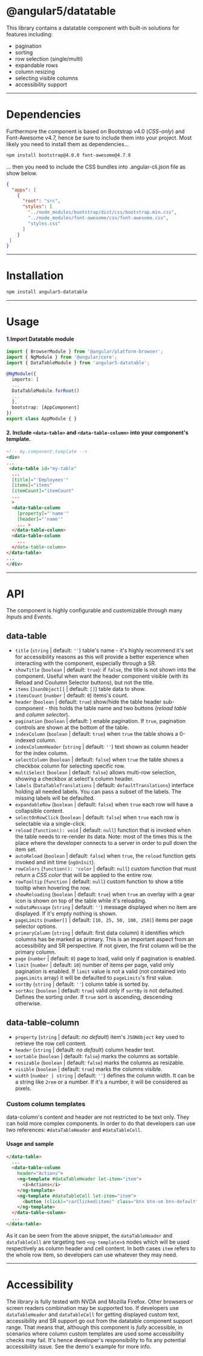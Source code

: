 # @angular5/datatable 
This library contains a datatable component with built-in solutions for features including:
- pagination
- sorting
- row selection (single/multi)
- expandable rows
- column resizing
- selecting visible columns
- accessibility support
---
# Dependencies
Furthermore the component is based on Bootstrap v4.0 (*CSS-only*) and Font-Awesome v4.7, hence be sure to include them into your project.
Most likely you need to install them as dependencies...

```bash 
npm install bootstrap@4.0.0 font-awesome@4.7.0
```
   
... then you need to include the CSS bundles into .angular-cli.json file as show below.
```json
{
  "apps": [
    {
      "root": "src",
      "styles": [
        "../node_modules/bootstrap/dist/css/bootstrap.min.css",
        "../node_modules/font-awesome/css/font-awesome.css",
        "styles.css"
      ]
    }
 ]
}
```

---
# Installation
```bash
npm install angular5-datatable
```
---
# Usage
#### 1.Import Datatable module
```ts
import { BrowserModule } from '@angular/platform-browser';
import { NgModule } from '@angular/core';
import { DataTableModule } from 'angular5-datatable';

@NgModule({
  imports: [
  ...
  DataTableModule.forRoot()
  ...
  ],
  bootstrap: [AppComponent]
})
export class AppModule { }
```
  
       
#### 2. Include `<data-table>` and `<data-table-column>` into your component's template.
```HTML
<!-- my.component.template -->
<div>
...
 <data-table id="my-table"
  ...
  [title]="'Employees'"
  [items]="items"
  [itemCount]="itemCount"
  ...
  >
  <data-table-column
    [property]="'name'"
    [header]="'name'"
    ... >
  </data-table-column>
  <data-table-column
    ...
  </data-table-column>
</data-table>
...
</div>
```
---
# API        
The component is highly configurable and customizable through many *Input*s and *Event*s.

## data-table
* `title` (`string` | default: `''`) table's name - it's highly recommend it's set for accessibility reasons as this will provide a better experience when interacting with the component, especially through a SR.
* `showTitle` (`boolean` | default: `true`): if `false`, the title is not shown into the component. Useful when want the header component visible (with its Reload and Coulumn Selector buttons), but not the title.
* `items` (`JsonObject[]` | default: `[]`) table data to show.
* `itemsCount` (`number` | default: `0`) items's count.
* `header` (`boolean` | default: `true`) show/hide the table header sub-component - this holds the table name and two buttons (_reload table_ and _column selector_).
* `pagination` (`boolean` | default: ) enable pagination. If `true`, pagination controls are shown at the bottom of the table.
* `indexColumn` (`boolean` | default: `true`) when `true` the table shows a 0-indexed column.
* `indexColumnHeader` (`string` | default: `''`) text shown as column header for the index column.
* `selectColumn` (`boolean` | default: `false`) when `true` the table shows a checkbox column for selecting specific row.
* `multiSelect` (`boolean` | default: `false`) allows multi-row selection, showing a checkbox at select's column header.
* `labels` (`DataTableTranslations` | default: `defaultTranslations`) interface holding all needed labels. You can pass a subset of the labels. The missing labels will be defaulted.
* `expandableRow` (`boolean` | default: `false`) when `true` each row will have a collapsible content.
* `selectOnRowClick` (`boolean` | default: `false`) when `true` each row is selectable via a single-click.
* `reload` (`function(): void` | default: `null`) function that is invoked when the table needs to re-render its data. Note: most of the times this is the place where the developer connects to a server in order to pull down the item set.
* `autoReload`  (`boolean` | default: `false`) when `true`, the `reload` function gets invoked and init time (`ngOnInit`).
* `rowColors` (`function(): 'color` | default: `null`) custom function that must return a _CSS color_ that will be applied to the entire row.
* `rowTooltip` (`function` | default: `null`) custom function to show a title tooltip when hovering the row.
* `showReloading` (`boolean` | default: `true`) when `true` an overlay with a gear icon is shown on top of the table while it's reloading.
* `noDataMessage` (`string` | default: `''`) message displayed when no item are displayed. If it's empty nothing is shown.
* `pageLimits` (`number[]` | default: `[10, 25, 50, 100, 250]`) items per page selector options.
* `primaryColumn` (`string` | default: first data column) it identifies which columns has be marked as primary. This is an important aspect from an accessibility and SR perspective. If not given, the first column will be the primary column.
* `page` (`number` | default: `0`) page to load, valid only if pagination is enabled.
* `limit` (`number` | default: `10`) number of items per page, valid only pagination is enabled. If `limit` value is not a valid (not contained into `pageLimits` array) it will be defaulted to `pageLimits`'s first value. 
* `sortBy` (`string` | default: `''`) column table is sorted by.
* `sortAsc` (`boolean` | default: `true`) valid only if `sortBy` is not defaulted. Defines the sorting order. If `true` sort is ascending, descending otherwise.

## data-table-column
* `property` (`string` | default: _no default_) item's `JSONObject` key used to retrieve the row cell content.
* `header` (`string` | default: _no default_) column header text.
* `sortable` (`boolean` | default: `false`) marks the columns as sortable.
* `resizable` (`boolean` | default: `false`) marks the columns as resizable.
* `visible` (`boolean` | default: `true`) marks the columns visible.
* `width` (`number | string` | default: `''`) defines the column width. It can be a string like `2rem` or a number. If it's a number, it will be considered as pixels.

### Custom column templates
data-column's content and header are not restricted to be text only. They can hold more complex components. In order to do that developers can use two references: `#dataTableHeader` and `#dataTableCell`.

#### Usage and sample
```html
</data-table>
  ...
  <data-table-column
    header="Actions">
    <ng-template #dataTableHeader let-item="item">
      <i>Actions</i>
    </ng-template>
    <ng-template #dataTableCell let-item="item">
      <button (click)="carClicked(item)" class="btn btn-sm btn-default">Buy</button>
    </ng-template>
  </data-table-column>
  ...
</data-table>
```
As it can be seen from the above snippet, the `dataTableHeader` and `dataTableCell` are targeting two `<ng-template>`s nodes which will be used respectively as column header and cell content. In both cases `item` refers to the whole row item, so developers can use whatever they may need.

---
# Accessibility
The library is fully tested with NVDA and Mozilla Firefox. Other browsers or screen readers combination may be supported too.
If developers use `dataTableHeader` and `dataTableCell` for getting displayed custom text, accessibility and SR support go out from the datatable component support range. That means that, although this component is *fully* accessible, in scenarios where column custom templates are used some accessibility checks may fail. It's hence developer's responsibility to fix any potential accessibility issue. See the demo's example for more info.
